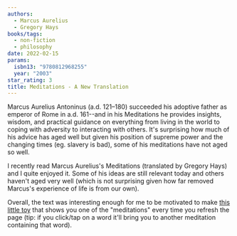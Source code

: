```yaml
---
authors:
  - Marcus Aurelius
  - Gregory Hays
books/tags:
  - non-fiction
  - philosophy
date: 2022-02-15
params:
  isbn13: "9780812968255"
  year: "2003"
star_rating: 3
title: Meditations - A New Translation
---
```


Marcus Aurelius Antoninus (a.d. 121–180) succeeded his adoptive father as emperor of Rome in a.d. 161--and in his Meditations he provides insights, wisdom, and practical guidance on everything from living in the world to coping with adversity to interacting with others. It's surprising how much of his advice has aged well but given his position of supreme power and the changing times (eg. slavery is bad), some of his meditations have not aged so well.

<!--more-->

I recently read Marcus Aurelius's Meditations (translated by Gregory Hays) and I quite enjoyed it. Some of his ideas are still relevant today and others haven't aged very well (which is not surprising given how far removed Marcus's experience of life is from our own).

Overall, the text was interesting enough for me to be motivated to make [this little toy](/bin/meditations) that shows you one of the "meditations" every time you refresh the page (tip: if you click/tap on a word it'll bring you to another meditation containing that word).
